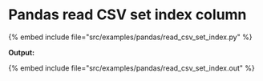 # Pandas read CSV set index column


{% embed include file="src/examples/pandas/read_csv_set_index.py" %}

**Output:**

{% embed include file="src/examples/pandas/read_csv_set_index.out" %}


